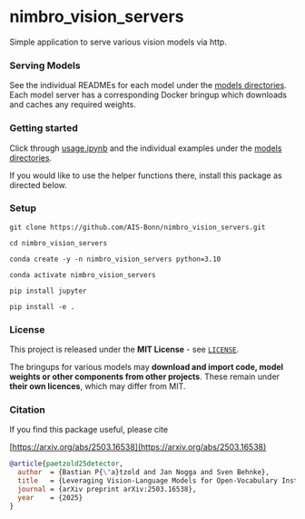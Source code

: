 # nimbro_vision_servers

Simple application to serve various vision models via http.

### Serving Models

See the individual READMEs for each model under the [models directories](./models/). Each model server has a corresponding Docker bringup which downloads and caches any required weights.

### Getting started

Click through [usage.ipynb](./example/usage.ipynb) and the individual examples under the [models directories](./models/). 

If you would like to use the helper functions there, install this package as directed below.

### Setup

```
git clone https://github.com/AIS-Bonn/nimbro_vision_servers.git
```

```
cd nimbro_vision_servers
```

```
conda create -y -n nimbro_vision_servers python=3.10
```

```
conda activate nimbro_vision_servers
```

```
pip install jupyter
```

```
pip install -e .
```

### License

This project is released under the **MIT License** - see [`LICENSE`](./LICENSE).

The bringups for various models may **download and import code, model weights or other components
from other projects**. These remain under **their own licences**, which may differ from MIT.

### Citation

If you find this package useful, please cite

[https://arxiv.org/abs/2503.16538](https://arxiv.org/abs/2503.16538)

```bibtex
@article{paetzold25detector,
  author  = {Bastian P{\"a}tzold and Jan Nogga and Sven Behnke},
  title   = {Leveraging Vision-Language Models for Open-Vocabulary Instance Segmentation and Tracking},
  journal = {arXiv preprint arXiv:2503.16538},
  year    = {2025}
}